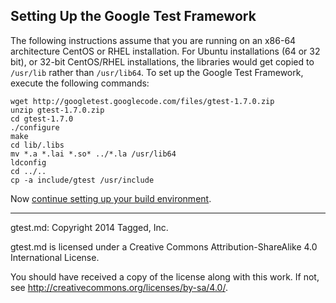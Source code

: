 ## Setting Up the Google Test Framework

The following instructions assume that you are running on an x86-64
architecture CentOS or RHEL installation.  For Ubuntu installations (64 or 32
bit), or 32-bit CentOS/RHEL installations, the libraries would get copied to
`/usr/lib` rather than `/usr/lib64`.  To set up the Google Test Framework,
execute the following commands:

```
wget http://googletest.googlecode.com/files/gtest-1.7.0.zip
unzip gtest-1.7.0.zip
cd gtest-1.7.0
./configure
make
cd lib/.libs
mv *.a *.lai *.so* ../*.la /usr/lib64
ldconfig
cd ../..
cp -a include/gtest /usr/include
```

Now [continue setting up your build environment](https://github.com/tagged/bruce/blob/master/README.md#setting-up-a-build-environment).

-----

gtest.md: Copyright 2014 Tagged, Inc.

gtest.md is licensed under a Creative Commons Attribution-ShareAlike 4.0
International License.

You should have received a copy of the license along with this work. If not,
see <http://creativecommons.org/licenses/by-sa/4.0/>.
